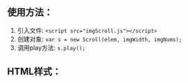 ## 使用方法：
1. 引入文件: `<script src="imgScroll.js"></script>`
2. 创建对象: `var s = new Scroll(elem, imgWidth, imgNums);`
3. 调用play方法: `s.play();`

## HTML样式：


